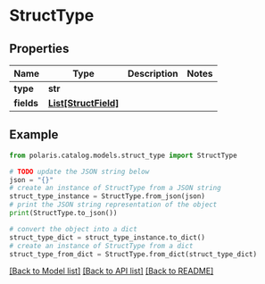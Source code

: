 <!--

 Licensed to the Apache Software Foundation (ASF) under one
 or more contributor license agreements.  See the NOTICE file
 distributed with this work for additional information
 regarding copyright ownership.  The ASF licenses this file
 to you under the Apache License, Version 2.0 (the
 "License"); you may not use this file except in compliance
 with the License.  You may obtain a copy of the License at

   http://www.apache.org/licenses/LICENSE-2.0

 Unless required by applicable law or agreed to in writing,
 software distributed under the License is distributed on an
 "AS IS" BASIS, WITHOUT WARRANTIES OR CONDITIONS OF ANY
 KIND, either express or implied.  See the License for the
 specific language governing permissions and limitations
 under the License.

-->
# StructType

## Properties

Name | Type | Description | Notes
------------ | ------------- | ------------- | -------------
**type** | **str** |  | 
**fields** | [**List[StructField]**](StructField.md) |  | 

## Example

```python
from polaris.catalog.models.struct_type import StructType

# TODO update the JSON string below
json = "{}"
# create an instance of StructType from a JSON string
struct_type_instance = StructType.from_json(json)
# print the JSON string representation of the object
print(StructType.to_json())

# convert the object into a dict
struct_type_dict = struct_type_instance.to_dict()
# create an instance of StructType from a dict
struct_type_from_dict = StructType.from_dict(struct_type_dict)
```
[[Back to Model list]](../README.md#documentation-for-models) [[Back to API list]](../README.md#documentation-for-api-endpoints) [[Back to README]](../README.md)


